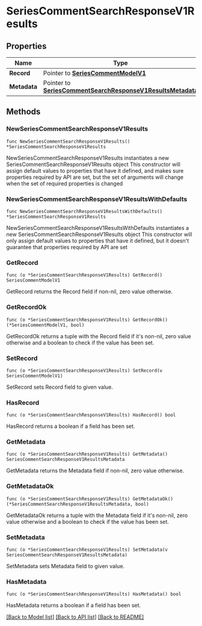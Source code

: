 # SeriesCommentSearchResponseV1Results

## Properties

Name | Type | Description | Notes
------------ | ------------- | ------------- | -------------
**Record** | Pointer to [**SeriesCommentModelV1**](SeriesCommentModelV1.md) |  | [optional] 
**Metadata** | Pointer to [**SeriesCommentSearchResponseV1ResultsMetadata**](SeriesCommentSearchResponseV1ResultsMetadata.md) |  | [optional] 

## Methods

### NewSeriesCommentSearchResponseV1Results

`func NewSeriesCommentSearchResponseV1Results() *SeriesCommentSearchResponseV1Results`

NewSeriesCommentSearchResponseV1Results instantiates a new SeriesCommentSearchResponseV1Results object
This constructor will assign default values to properties that have it defined,
and makes sure properties required by API are set, but the set of arguments
will change when the set of required properties is changed

### NewSeriesCommentSearchResponseV1ResultsWithDefaults

`func NewSeriesCommentSearchResponseV1ResultsWithDefaults() *SeriesCommentSearchResponseV1Results`

NewSeriesCommentSearchResponseV1ResultsWithDefaults instantiates a new SeriesCommentSearchResponseV1Results object
This constructor will only assign default values to properties that have it defined,
but it doesn't guarantee that properties required by API are set

### GetRecord

`func (o *SeriesCommentSearchResponseV1Results) GetRecord() SeriesCommentModelV1`

GetRecord returns the Record field if non-nil, zero value otherwise.

### GetRecordOk

`func (o *SeriesCommentSearchResponseV1Results) GetRecordOk() (*SeriesCommentModelV1, bool)`

GetRecordOk returns a tuple with the Record field if it's non-nil, zero value otherwise
and a boolean to check if the value has been set.

### SetRecord

`func (o *SeriesCommentSearchResponseV1Results) SetRecord(v SeriesCommentModelV1)`

SetRecord sets Record field to given value.

### HasRecord

`func (o *SeriesCommentSearchResponseV1Results) HasRecord() bool`

HasRecord returns a boolean if a field has been set.

### GetMetadata

`func (o *SeriesCommentSearchResponseV1Results) GetMetadata() SeriesCommentSearchResponseV1ResultsMetadata`

GetMetadata returns the Metadata field if non-nil, zero value otherwise.

### GetMetadataOk

`func (o *SeriesCommentSearchResponseV1Results) GetMetadataOk() (*SeriesCommentSearchResponseV1ResultsMetadata, bool)`

GetMetadataOk returns a tuple with the Metadata field if it's non-nil, zero value otherwise
and a boolean to check if the value has been set.

### SetMetadata

`func (o *SeriesCommentSearchResponseV1Results) SetMetadata(v SeriesCommentSearchResponseV1ResultsMetadata)`

SetMetadata sets Metadata field to given value.

### HasMetadata

`func (o *SeriesCommentSearchResponseV1Results) HasMetadata() bool`

HasMetadata returns a boolean if a field has been set.


[[Back to Model list]](../README.md#documentation-for-models) [[Back to API list]](../README.md#documentation-for-api-endpoints) [[Back to README]](../README.md)


